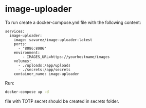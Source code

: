 # image-uploader

To run create a docker-compose.yml file with the following content:

```docker-compose
services:
  image-uploader:
    image: savarez/image-uploader:latest
    ports:
      - "8086:8086"
    environment:
        - IMAGES_URL=https://yourhostname/images
    volumes:
      - ./uploads:/app/uploads
      - ./secrets:/app/secrets
    container_name: image-uploader
```


Run:

```bash
docker-compose up -d
```

file with TOTP secret should be created in secrets folder.